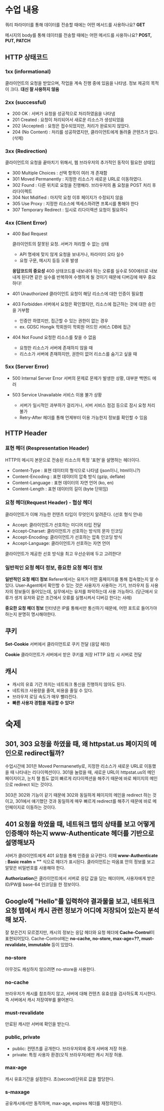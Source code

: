 # 수업 내용
쿼리 파라미터를 통해 데이터를 전송할 때에는 어떤 메서드를 사용하나요?
**GET**

메시지의 body를 통해 데이터를 전송할 때에는 어떤 메서드를 사용하나요?
**POST, PUT, PATCH**

## HTTP 상태코드
### 1xx (informational)
클라이언트의 요청을 받았으며, 작업을 계속 진행 중에 있음을 나타냄. 정보 제공의 목적이 크다.
**대신 잘 사용하지 않음**

### 2xx (successful)
- 200 OK : 서버가 요청을 성공적으로 처리하였음을 나타냄
- 201 Created : 요청이 처리되어서 새로운 리소스가 생성되었음
- 202 (Accepted) : 요청은 접수되었지만, 처리가 완료되지 않았다.
- 204 (No Content) : 처리를 성공하였지만, 클라이언트에게 돌려줄 콘텐츠가 없다.(삭제)

### 3xx (Redirection)
클라이언트의 요청을 끝마치기 위해서, 웹 브라우저의 추가적인 동작이 필요한 상태임

- 300 Multiple Choices : 선택 항목이 여러 개 존재함
- 301 Moved Permanently : 지정한 리소스가 새로운 URL로 이동하였다.
- 302 Found : 다른 위치로 요청을 진행해라. 브라우저의 폼 요청을 POST 처리 후 리다이렉트
- 304 Not Midified : 마지막 요청 이후 페이지가 수정되지 않음
- 305 Use Proxy : 지정한 리소스에 엑세스하려면 프록시를 통해야 한다
- 307 Temporary Redirect : 임시로 리다이렉션 요청이 필요하다

### 4xx (Client Error)
- 400 Bad Request

    클라이언트의 잘못된 요청. 서버가 처리할 수 없는 상태
    - API 명세에 맞지 않게 요청을 보내거나, 파라미터 오타 실수
    - 요청 구문, 메시지 등등 오류 발생

    **응답코드의 중요성**
    400 상태코드를 내보내야 하는 오류를 실수로 500에러로 내보내게 된다면 같은 실수를 반복하여 수행하게 될 것이기 때문에 디버깅에 매우 중요하다!

- 401 Unauthorized
    클라이언트 요청이 해당 리소스에 대한 인증이 필요함

- 403 Forbidden
    서버에서 요청은 확인했지만, 리소스에 접근하는 것에 대한 승인을 거부함
    - 인증안 하였지만, 접근할 수 있는 권한이 없는 경우
    - ex. GDSC Hongik 학회원이 학회원 어드민 서비스 DB에 접근

- 404 Not Found
    요청한 리소스를 찾을 수 없음
    - 요청한 리소스가 서버에 존재하지 않을 때
    - 리스소가 서버에 존재하지만, 권한이 없어 리소스를 숨기고 싶을 때
### 5xx (Server Error)
- 500 Internal Server Error
    서버의 문제로 문제가 발생한 상황, 대부분 백엔드 에러

- 503 Service Unavailable
    서비스 이용 불가 상황
    - 서버가 일시적인 과부하가 걸리거나, 서버 서비스 점검 등으로 잠시 요청 처리 불가
    - Retry-After 헤더를 통해 언제부터 이용 가능한지 정보를 확인할 수 있음

## HTTP Header
### 표현 헤더 (Respresentation Header)
HTTP의 메시지 본문으로 전송된 리소스의 특정 '표현'을 설명하는 헤더이다.
- Content-Type : 표현 데이터의 형식으로 나타냄 (json이니, html이니?)
- Content-Encoding : 표현 데이터의 압축 방식 (gzip, deflate)
- Content-Language : 표현 데이터의 자연 언어 (ko, en)
- Content-Length : 표현 데이터의 길이 (byte 단위임)
### 요청 헤더(Request Header) - 협상 헤더
클라이언트가 이해 가능한 컨텐츠 타입이 무엇인지 알려준다. (선호 형식 안내)
- Accept: 클라이언트가 선호하는 미디어 타입 전달
- Accept-Charset: 클라이언트가 선호하는 방식의 문자 인코딩
- Accept-Encoding: 클라이언트가 선호하는 압축 인코딩 방식
- Accept-Language: 클라이언트가 선호하는 자연 언어

클라이언트가 제공한 선호 방식을 최고 우선순위에 두고 고려한다!

### 일반적인 요청 헤더 정보, 중요한 요청 헤더 정보
**일반적인 요청 헤더 정보**
Referer에서는 유저가 어떤 홈페이지를 통해 접속했는지 알 수 있다.
User-Agent에서 확인할 수 있는 것은 사용자가 사용하는 기기, 브라우저 등 사용자의 정보들이 들어있는데, 실무에서는 유저를 파악하는데 사용 가능하다. (당근에서 오류가 생겨 유저와 같은 조건에서 오류를 실행시켜서 디버깅 한다는 사례)

**중요한 요청 헤더 정보**
인터넷은 IP를 통해서만 통신하기 때문에, 어떤 포트로 들어가야 하는지 분명히 명시해야한다.
## 쿠키
**Set-Cookie**
    서버에서 클라이언트로 쿠키 전달
    (응답 헤더)

**Cookie**
    클라이언트가 서버에서 받은 쿠키를 저장
    HTTP 요청 시 서버로 전달

## 캐시
- 캐시의 유효 기간 까지는 네트워크 통신을 진행하지 않아도 된다.
- 네트워크 사용량을 줄여, 비용을 줄일 수 있다.
- 브라우저 로딩 속도가 매우 빨라진다.
- **빠른 사용자 경험을 제공할 수 있다!**


# 숙제
## 301, 303 요청을 하였을 때, 왜 httpstat.us 페이지의 메인으로 redirect될까?
수업시간에 301은 Moved Permanenetly로, 지정한 리소스가 새로운 URL로 이동했을 때 나타내는 리다이렉션이다. 301을 눌렀을 때, 새로운 URL이 httpstat.us의 메인 페이지이고, 눈치 챌 틈도 없이 빠르게 리다이렉션을 해주기 때문에 바로 페이지의 메인으로 redirect 되는 것이다.

303은 302와 기능이 같기 때문에 302와 동일하게 페이지의 메인을 redirect 하는 것이고, 301에서 얘기했던 것과 동일하게 매우 빠르게 redirect를 해주기 때문에 바로 메인페이지로 이동하는 것이다.

## 401 요청을 하였을 때, 네트워크 탭의 상태를 보고 어떻게 인증해야 하는지 www-Authenticate 헤더를 기반으로 설명해보자

서버가 클라이언트에게 401 요청을 통해 인증을 요구한다. 이때 **www-Authenticate : Basic realm = ""** 식으로 헤더가 표시된다.
클라이언트는 따옴표 안의 정보를 보고 알맞은 비밀번호를 사용해야 한다.

**Authorization**은 클라이언트에서 서버로 응답 값을 담는 헤더이며, 사용자에게 받은 ID/PW를 base-64 인코딩을 한 정보이다.

## Google에 "Hello"를 입력하야 결과물을 보고, 네트워크 요청 탭에서 캐시 관련 정보가 어디에 저장되어 있는지 분석해 보자.
잘 찾은건지 모르겠지만, 캐시의 정보는 응답 헤더와 요청 헤더에 **Cache-Control**이 표현되어있다.
Cache-Control에는 **no-cache, no-store, max-age=??, must-revalidate, immutable** 등이 있었다.

### no-store
아무것도 캐싱하지 않으려면 no-store을 사용한다.
### no-cache
브라우저가 캐시를 참조하지 않고, 서버에 대해 컨텐츠 유효성을 검사하도록 지시한다. 즉 서버에서 캐시 저장여부를 물어본다.
### must-revalidate
만료된 캐시만 서버에 확인을 받는다.
### public, private
* public: 컨텐츠를 공개한다. 브라우저외에 중개 서버에 저장 허용.
* private: 특정 사용자 환경(오직 브라우저)에만 캐시 저장 허용.
### max-age
캐시 유효기간을 설정한다. 초(second)단위로 값을 할당한다.
### s-maxage
공유캐시에서만 동작하며, max-age, expires 헤더를 재정의한다.

